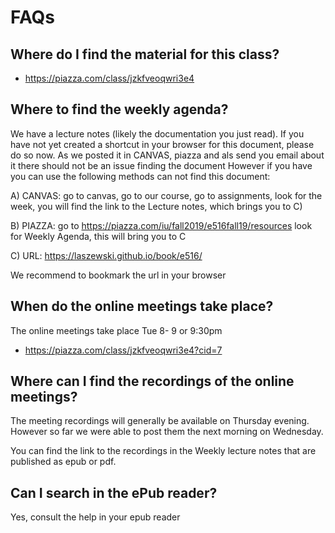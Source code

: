 # FAQs

## Where do I find the material for this class?

* <https://piazza.com/class/jzkfveoqwri3e4>

## Where to find the weekly agenda?

We have a lecture notes (likely the documentation you just read). If you
have not yet created a shortcut in your browser for this document,
please do so now. As we posted it in CANVAS, piazza and als send you
email about it there should not be an issue finding the document However
if you have you can use the following methods can not find this
document:

A) CANVAS: go to canvas, go to our course, go to assignments, look for the week,
you will find the link to the Lecture notes, which brings you to C)

B) PIAZZA: go to <https://piazza.com/iu/fall2019/e516fall19/resources>
look for Weekly Agenda, this will bring you to C
 
C) URL: <https://laszewski.github.io/book/e516/>
 
We recommend to bookmark the url in your browser

## When do the online meetings take place?

The online meetings take place Tue 8- 9 or 9:30pm

* <https://piazza.com/class/jzkfveoqwri3e4?cid=7>

## Where can I find the recordings of the online meetings?

The meeting recordings will generally be available on Thursday evening.
However so far we were able to post them the next morning on Wednesday.

You can find the link to the recordings in the Weekly lecture notes that
are published as epub or pdf. 

## Can I search in the ePub reader?

Yes, consult the help in your epub reader



